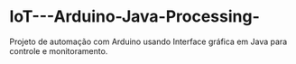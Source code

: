# IoT---Arduino-Java-Processing-
Projeto de automação com Arduino usando Interface gráfica em Java para controle e monitoramento. 
